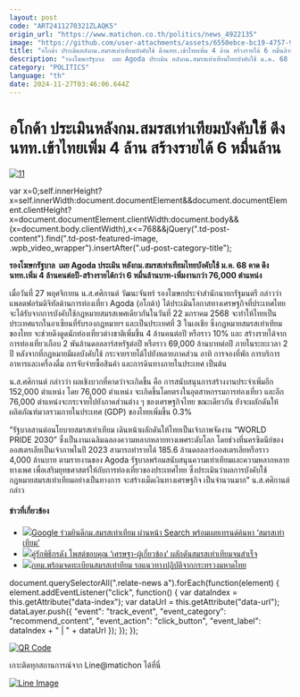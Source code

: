 ```yaml
---
layout: post
code: "ART2411270321ZLAQK5"
origin_url: "https://www.matichon.co.th/politics/news_4922135"
image: "https://github.com/user-attachments/assets/6550ebce-bc19-4757-95aa-1bf549db3961"
title: "อโกด้า ประเมินหลังกม.สมรสเท่าเทียมบังคับใช้ ดึงนทท.เข้าไทยเพิ่ม 4 ล้าน สร้างรายได้ 6 หมื่นล้าน"
description: "รองโฆษกรัฐบาล  เผย Agoda ประเมิน หลังกม.สมรสเท่าเทียมไทยบังคับใช้ ม.ค. 68 คาด ดึงนทท.เพิ่ม 4 ล้านคนต่อปี-สร้างรายได้กว่า 6 หมื่นล้านบาท-เพิ่มงานกว่า 76,000"
category: "POLITICS"
language: "th"
date: 2024-11-27T03:46:06.644Z
---
```


# อโกด้า ประเมินหลังกม.สมรสเท่าเทียมบังคับใช้ ดึงนทท.เข้าไทยเพิ่ม 4 ล้าน สร้างรายได้ 6 หมื่นล้าน

[![](https://www.matichon.co.th/wp-content/uploads/2024/11/11-231.jpg "11")](https://www.matichon.co.th/wp-content/uploads/2024/11/11-231.jpg)

var x=0;self.innerHeight?x=self.innerWidth:document.documentElement&&document.documentElement.clientHeight?x=document.documentElement.clientWidth:document.body&&(x=document.body.clientWidth),x<=768&&jQuery(".td-post-content").find(".td-post-featured-image, .wpb\_video\_wrapper").insertAfter(".ud-post-category-title");

**รองโฆษกรัฐบาล  เผย Agoda ประเมิน หลังกม.สมรสเท่าเทียมไทยบังคับใช้ ม.ค. 68 คาด ดึงนทท.เพิ่ม 4 ล้านคนต่อปี-สร้างรายได้กว่า 6 หมื่นล้านบาท-เพิ่มงานกว่า 76,000 ตำแหน่ง**

เมื่อวันที่ 27 พฤศจิกายน น.ส.ศศิกานต์ วัฒนะจันทร์ รองโฆษกประจำสำนักนายกรัฐมนตรี กล่าวว่า แพลตฟอร์มดิจิทัลด้านการท่องเที่ยว Agoda (อโกด้า) ได้ประเมินโอกาสทางเศรษฐกิจที่ประเทศไทยจะได้รับจากการบังคับใช้กฎหมายสมรสเพศเดียวกันในวันที่ 22 มกราคม 2568 จะทำให้ไทยเป็นประเทศแรกในอาเซียนที่รับรองกฎหมายฯ และเป็นประเทศที่ 3 ในเอเชีย ซึ่งกฎหมายสมรสเท่าเทียมของไทย จะช่วยดึงดูดนักท่องเที่ยวต่างชาติเพิ่มขึ้น 4 ล้านคนต่อปี หรือราว 10% และ สร้างรายได้จากการท่องเที่ยวเกือบ 2 พันล้านดอลลาร์สหรัฐต่อปี หรือราว 69,000 ล้านบาทต่อปี ภายในระยะเวลา 2 ปี หลังจากที่กฎหมายมีผลบังคับใช้ กระจายรายได้ไปยังหลายภาคส่วน อาทิ การจองที่พัก การบริการอาหารและเครื่องดื่ม การจับจ่ายซื้อสินค้า และการดินทางภายในประเทศ เป็นต้น

น.ส.ศศิกานต์ กล่าวว่า ผลเชิงบวกที่คาดว่าจะเกิดขึ้น คือ การสนับสนุนการสร้างงานประจำเพิ่มอีก 152,000 ตำแหน่ง โดย 76,000 ตำแหน่ง จะเกิดขึ้นโดยตรงในอุตสาหกรรมการท่องเที่ยว และอีก 76,000 ตำแหน่งจะกระจายไปยังภาคส่วนต่าง ๆ ของเศรษฐกิจไทย ขณะเดียวกัน ยังจะผลักดันให้ผลิตภัณฑ์มวลรวมภายในประเทศ (GDP) ของไทยเพิ่มขึ้น 0.3%

“รัฐบาลสานต่อนโยบายสมรสเท่าเทียม เดินหน้าผลักดันให้ไทยเป็นเจ้าภาพจัดงาน “WORLD PRIDE 2030” ซึ่งเป็นงานเฉลิมฉลองความหลากหลายทางเพศระดับโลก โดยช่วงที่นครซิดนีย์ของออสเตรเลียเป็นเจ้าภาพในปี 2023 สามารถทำรายได้ 185.6 ล้านดอลลาร์ออสเตรเลียหรือราว 4,000 ล้านบาท ตามรายงานของ Agoda รัฐบาลพร้อมสนับสนุนความเท่าเทียมและความหลากหลายทางเพศ เพื่อเสริมยุทธศาสตร์ให้กับการท่องเที่ยวของประเทศไทย ซึ่งประเมินว่าผลการบังคับใช้กฎหมายสมรสเท่าเทียมอย่างเป็นทางการ จะสร้างเม็ดเงินทางเศรษฐกิจ เป็นจำนวนมาก” น.ส.ศศิกานต์ กล่าว

#### ข่าวที่เกี่ยวข้อง

*   [![](https://www.matichon.co.th/wp-content/uploads/2024/09/google2.jpg)Google ร่วมยินดีกม.สมรสเท่าเทียม ผ่านหน้า Search พร้อมเผยเทรนด์ค้นหา ‘สมรสเท่าเทียม’](https://www.matichon.co.th/lifestyle/tech/news_4812751)
*   [![](https://www.matichon.co.th/wp-content/uploads/2024/09/kobkun1-1.jpg)คู่รักพิธีกรดัง โพสต์ขอบคุณ ‘เศรษฐา-ผู้เกี่ยวข้อง’ ผลักดันสมรสเท่าเทียมจนสำเร็จ](https://www.matichon.co.th/politics/news_4811342)
*   [![](https://www.matichon.co.th/wp-content/uploads/2024/09/670925-1-ในเว็บ.jpg)กทม.พร้อมจดทะเบียนสมรสเท่าทียม รอแนวทางปฏิบัติจากกระทรวงมหาดไทย](https://www.matichon.co.th/local/quality-life/news_4811069)

document.querySelectorAll(".relate-news a").forEach(function(element) { element.addEventListener("click", function() { var dataIndex = this.getAttribute("data-index"); var dataUrl = this.getAttribute("data-url"); dataLayer.push({ "event": "track\_event", "event\_category": "recommend\_content", "event\_action": "click\_button", "event\_label": dataIndex + " | " + dataUrl }); }); });

[![QR Code](https://www.matichon.co.th/wp-content/uploads/2023/07/wob1371z.jpg)](https://lin.ee/ht0nDxX)

เกาะติดทุกสถานการณ์จาก Line@matichon ได้ที่นี่

[![Line Image](https://www.matichon.co.th/wp-content/uploads/2023/07/th.png)](https://lin.ee/ht0nDxX)